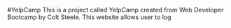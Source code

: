 #YelpCamp
This is a project called YelpCamp created from Web Developer Bootcamp by Colt Steele.
This website allows user to log
